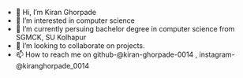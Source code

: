- 👋 Hi, I’m Kiran Ghorpade
- 👀 I’m interested in computer science 
- 🌱 I’m currently persuing bachelor degree in computer science from SGMCK, SU Kolhapur
- 💞️ I’m looking to collaborate on projects.
- 📫 How to reach me on github-@kiran-ghorpade-0014 , instagram-@kiranghorpade_0014

<!---
Kiran-Ghorpade-0014/Kiran-Ghorpade-0014 is a ✨ special ✨ repository because its `README.md` (this file) appears on your GitHub profile.
You can click the Preview link to take a look at your changes.
--->
